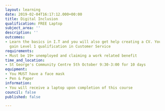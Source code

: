 ```yaml
---
layout: learning
date: 2019-02-04T16:17:12.000+00:00
title: Digital Inclusion
qualification: FREE Laptop
subject_area: ''
description: ''
outcomes:
- Learn the basics in I.T and you will also get help creating a CV. You will also
  gain Level 1 qualification in Customer Service
requirements:
- Must be 19+ unemployed and claiming a work related benefit
time_and_location:
- St George's Community Centre 5th October 9:30-3:00 for 10 days
equipment:
- You MUST have a face mask
- Pen & Paper
information:
- You will receive a laptop upon completion of this course
council: false
published: false

---
```

